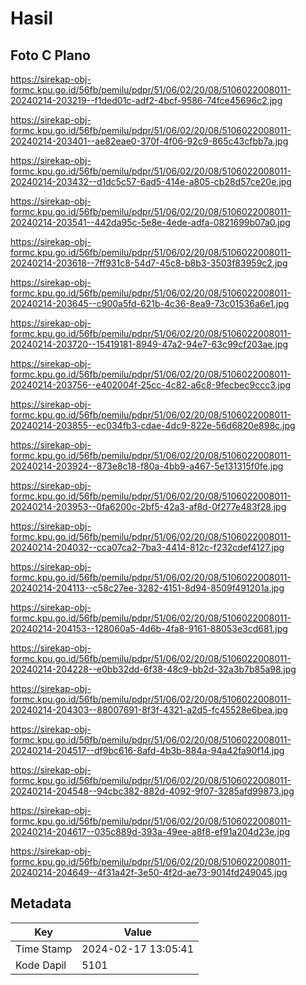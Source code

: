 # Hasil

## Foto C Plano

https://sirekap-obj-formc.kpu.go.id/56fb/pemilu/pdpr/51/06/02/20/08/5106022008011-20240214-203219--f1ded01c-adf2-4bcf-9586-74fce45696c2.jpg

https://sirekap-obj-formc.kpu.go.id/56fb/pemilu/pdpr/51/06/02/20/08/5106022008011-20240214-203401--ae82eae0-370f-4f06-92c9-865c43cfbb7a.jpg

https://sirekap-obj-formc.kpu.go.id/56fb/pemilu/pdpr/51/06/02/20/08/5106022008011-20240214-203432--d1dc5c57-6ad5-414e-a805-cb28d57ce20e.jpg

https://sirekap-obj-formc.kpu.go.id/56fb/pemilu/pdpr/51/06/02/20/08/5106022008011-20240214-203541--442da95c-5e8e-4ede-adfa-0821699b07a0.jpg

https://sirekap-obj-formc.kpu.go.id/56fb/pemilu/pdpr/51/06/02/20/08/5106022008011-20240214-203618--7ff931c8-54d7-45c8-b8b3-3503f83959c2.jpg

https://sirekap-obj-formc.kpu.go.id/56fb/pemilu/pdpr/51/06/02/20/08/5106022008011-20240214-203645--c900a5fd-621b-4c36-8ea9-73c01536a6e1.jpg

https://sirekap-obj-formc.kpu.go.id/56fb/pemilu/pdpr/51/06/02/20/08/5106022008011-20240214-203720--15419181-8949-47a2-94e7-63c99cf203ae.jpg

https://sirekap-obj-formc.kpu.go.id/56fb/pemilu/pdpr/51/06/02/20/08/5106022008011-20240214-203756--e402004f-25cc-4c82-a6c8-9fecbec9ccc3.jpg

https://sirekap-obj-formc.kpu.go.id/56fb/pemilu/pdpr/51/06/02/20/08/5106022008011-20240214-203855--ec034fb3-cdae-4dc9-822e-56d6820e898c.jpg

https://sirekap-obj-formc.kpu.go.id/56fb/pemilu/pdpr/51/06/02/20/08/5106022008011-20240214-203924--873e8c18-f80a-4bb9-a467-5e131315f0fe.jpg

https://sirekap-obj-formc.kpu.go.id/56fb/pemilu/pdpr/51/06/02/20/08/5106022008011-20240214-203953--0fa6200c-2bf5-42a3-af8d-0f277e483f28.jpg

https://sirekap-obj-formc.kpu.go.id/56fb/pemilu/pdpr/51/06/02/20/08/5106022008011-20240214-204032--cca07ca2-7ba3-4414-812c-f232cdef4127.jpg

https://sirekap-obj-formc.kpu.go.id/56fb/pemilu/pdpr/51/06/02/20/08/5106022008011-20240214-204113--c58c27ee-3282-4151-8d94-8509f491201a.jpg

https://sirekap-obj-formc.kpu.go.id/56fb/pemilu/pdpr/51/06/02/20/08/5106022008011-20240214-204153--128060a5-4d6b-4fa8-9161-88053e3cd681.jpg

https://sirekap-obj-formc.kpu.go.id/56fb/pemilu/pdpr/51/06/02/20/08/5106022008011-20240214-204228--e0bb32dd-6f38-48c9-bb2d-32a3b7b85a98.jpg

https://sirekap-obj-formc.kpu.go.id/56fb/pemilu/pdpr/51/06/02/20/08/5106022008011-20240214-204303--88007691-8f3f-4321-a2d5-fc45528e6bea.jpg

https://sirekap-obj-formc.kpu.go.id/56fb/pemilu/pdpr/51/06/02/20/08/5106022008011-20240214-204517--df9bc616-8afd-4b3b-884a-94a42fa90f14.jpg

https://sirekap-obj-formc.kpu.go.id/56fb/pemilu/pdpr/51/06/02/20/08/5106022008011-20240214-204548--94cbc382-882d-4092-9f07-3285afd99873.jpg

https://sirekap-obj-formc.kpu.go.id/56fb/pemilu/pdpr/51/06/02/20/08/5106022008011-20240214-204617--035c889d-393a-49ee-a8f8-ef91a204d23e.jpg

https://sirekap-obj-formc.kpu.go.id/56fb/pemilu/pdpr/51/06/02/20/08/5106022008011-20240214-204649--4f31a42f-3e50-4f2d-ae73-9014fd249045.jpg


## Metadata

| Key        | Value               |
| ---------- | ------------------- |
| Time Stamp | 2024-02-17 13:05:41 |
| Kode Dapil | 5101                |



